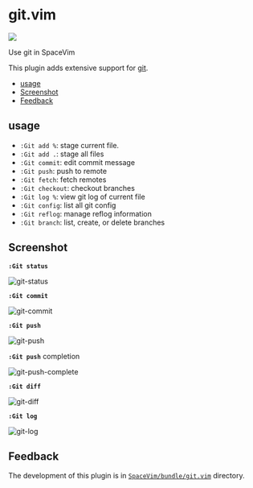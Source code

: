 # git.vim

[![](https://spacevim.org/img/build-with-SpaceVim.svg)](https://spacevim.org)

Use git in SpaceVim

This plugin adds extensive support for [git](https://git-scm.com/). 

<!-- vim-markdown-toc GFM -->

- [usage](#usage)
- [Screenshot](#screenshot)
- [Feedback](#feedback)

<!-- vim-markdown-toc -->

## usage

- `:Git add %`: stage current file.
- `:Git add .`: stage all files
- `:Git commit`: edit commit message
- `:Git push`: push to remote
- `:Git fetch`: fetch remotes
- `:Git checkout`: checkout branches
- `:Git log %`: view git log of current file
- `:Git config`: list all git config
- `:Git reflog`: manage reflog information
- `:Git branch`: list, create, or delete branches

## Screenshot

**`:Git status`**

![git-status](https://img.spacevim.org/70063320-85efb600-1622-11ea-9aad-88d8b5b0f6d6.png)

**`:Git commit`**

![git-commit](https://img.spacevim.org/70335089-96519c00-1881-11ea-9c96-84c32566a002.png)

**`:Git push`**

![git-push](https://img.spacevim.org/70335203-d0bb3900-1881-11ea-8bf3-85b248c20dae.png)

**`:Git push`** completion

![git-push-complete](https://img.spacevim.org/70384670-7de69c00-19bd-11ea-91fe-9e8ced9775db.gif)

**`:Git diff`**

![git-diff](https://img.spacevim.org/70369625-7c52a080-18f7-11ea-9ee9-a1ba499b3d1f.png)

**`:Git log`**

![git-log](https://img.spacevim.org/70444048-39015900-1ad4-11ea-9522-1711c0c67098.png)


## Feedback

The development of this plugin is in [`SpaceVim/bundle/git.vim`](https://github.com/SpaceVim/SpaceVim/tree/master/bundle/git.vim) directory.
